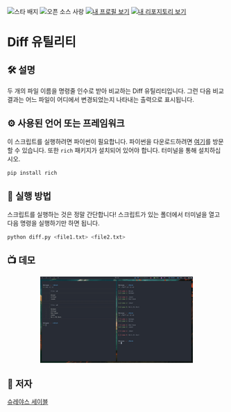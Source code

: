 ![스타 배지](https://img.shields.io/static/v1?label=%F0%9F%8C%9F&message=If%20Useful&style=style=flat&color=BC4E99)
![오픈 소스 사랑](https://badges.frapsoft.com/os/v1/open-source.svg?v=103)
[![내 프로필 보기](https://img.shields.io/badge/View-My_Profile-green?logo=GitHub)](https://github.com/KILLinefficiency)
[![내 리포지토리 보기](https://img.shields.io/badge/View-My_Repositories-blue?logo=GitHub)](https://github.com/KILLinefficiency?tab=repositories)

# Diff 유틸리티
<p align="center">

## 🛠️ 설명

두 개의 파일 이름을 명령줄 인수로 받아 비교하는 Diff 유틸리티입니다. 그런 다음 비교 결과는 어느 파일이 어디에서 변경되었는지 나타내는 출력으로 표시됩니다.

## ⚙️ 사용된 언어 또는 프레임워크
이 스크립트를 실행하려면 파이썬이 필요합니다. 파이썬을 다운로드하려면 [여기](https://www.python.org/downloads/)를 방문할 수 있습니다.
또한 ``rich`` 패키지가 설치되어 있어야 합니다. 터미널을 통해 설치하십시오.
```sh
pip install rich
```

## 🌟 실행 방법

스크립트를 실행하는 것은 정말 간단합니다! 스크립트가 있는 폴더에서 터미널을 열고 다음 명령을 실행하기만 하면 됩니다.

```sh
python diff.py <file1.txt> <file2.txt>
```

## 📺 데모
<p align="center">
<img src="py_diff.jpg" width=70% height=70%>

## 🤖 저자
[슈레야스 세이블](https://github.com/KILLinefficiency)
